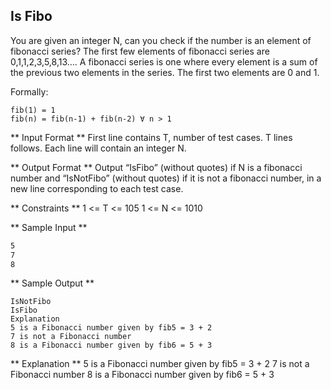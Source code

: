 ## Is Fibo
You are given an integer N, can you check if the number is an element of fibonacci series? The first few elements of fibonacci series are 0,1,1,2,3,5,8,13…. A fibonacci series is one where every element is a sum of the previous two elements in the series. The first two elements are 0 and 1.

Formally:

```fib(0) = 0
fib(1) = 1
fib(n) = fib(n-1) + fib(n-2) ∀ n > 1
```

** Input Format **
First line contains T, number of test cases. 
T lines follows. Each line will contain an integer N.

** Output Format **
Output “IsFibo” (without quotes) if N is a fibonacci number and “IsNotFibo” (without quotes) if it is not a fibonacci number, in a new line corresponding to each test case.

** Constraints **
1 <= T <= 105
1 <= N <= 1010

** Sample Input **
```3
5
7
8
```
** Sample Output **

```IsFibo
IsNotFibo
IsFibo
Explanation
5 is a Fibonacci number given by fib5 = 3 + 2
7 is not a Fibonacci number
8 is a Fibonacci number given by fib6 = 5 + 3
```

** Explanation **
5 is a Fibonacci number given by fib5 = 3 + 2
7 is not a Fibonacci number
8 is a Fibonacci number given by fib6 = 5 + 3
